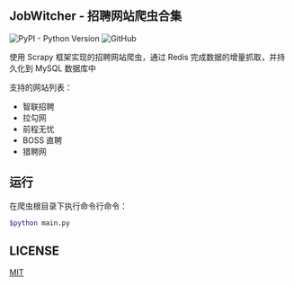 ## JobWitcher - 招聘网站爬虫合集



![PyPI - Python Version](https://img.shields.io/pypi/pyversions/Django.svg) ![GitHub](https://img.shields.io/github/license/mashape/apistatus.svg)


使用 Scrapy 框架实现的招聘网站爬虫，通过 Redis 完成数据的增量抓取，并持久化到 MySQL 数据库中

支持的网站列表：
- 智联招聘
- 拉勾网
- 前程无忧
- BOSS 直聘
- 猎聘网

## 运行
在爬虫根目录下执行命令行命令：
```bash
$python main.py
```

## LICENSE
[MIT](https://github.com/igaozp/JobWitcher/blob/master/LICENSE)
